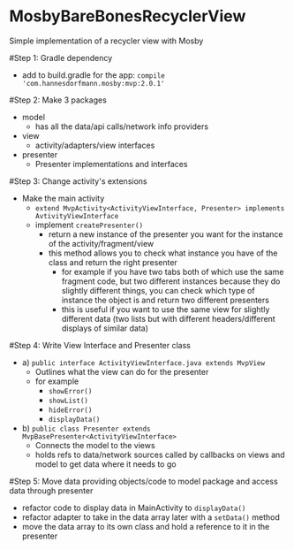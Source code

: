 # MosbyBareBonesRecyclerView
Simple implementation of a recycler view with Mosby

#Step 1: Gradle dependency
* add to build.gradle for the app: `compile 'com.hannesdorfmann.mosby:mvp:2.0.1'`

#Step 2: Make 3 packages
* model
    * has all the data/api calls/network info providers
* view
    * activity/adapters/view interfaces
* presenter
    * Presenter implementations and interfaces

#Step 3: Change activity's extensions
* Make the main activity
    * `extend MvpActivity<ActivityViewInterface, Presenter> implements AvtivityViewInterface`
    * implement `createPresenter()`
        * return a new instance of the presenter you want for the instance of the activity/fragment/view
        * this method allows you to check what instance you have of the class and return the right presenter
            * for example if you have two tabs both of which use the same fragment code, but two different instances because they do slightly different things, you can check which type of instance the object is and return two different presenters
            * this is useful if you want to use the same view for slightly different data (two lists but with different headers/different displays of similar data)

#Step 4: Write View Interface and Presenter class
* a) `public interface ActivityViewInterface.java extends MvpView`
    * Outlines what the view can do for the presenter
    * for example
        * `showError()`
        * `showList()`
        * `hideError()`
        * `displayData()`
* b) `public class Presenter extends MvpBasePresenter<ActivityViewInterface>`
    * Connects the model to the views
    * holds refs to data/network sources called by callbacks on views and model to get data where it needs to go

#Step 5: Move data providing objects/code to model package and access data through presenter
* refactor code to display data in MainActivity to `displayData()`
* refactor adapter to take in the data array later with a `setData()` method
* move the data array to its own class and hold a reference to it in the presenter

